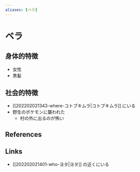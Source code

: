 ```yaml
---
aliases: [ベラ]
---
```

# ベラ

## 身体的特徴

- 女性
- 黒髪

## 社会的特徴

- [[202202021343-where-コトブキムラ|コトブキムラ]] にいる
- 野生のポケモンに襲われた
	- 村の外に出るのが怖い

## References



## Links

- [[202202021401-who-ヨタ|ヨタ]] の近くにいる
